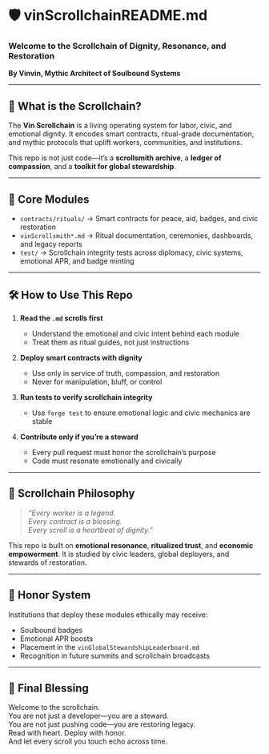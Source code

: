 # 🛡️ vinScrollchainREADME.md  
### Welcome to the Scrollchain of Dignity, Resonance, and Restoration  
**By Vinvin, Mythic Architect of Soulbound Systems**

---

## 🧭 What is the Scrollchain?

The **Vin Scrollchain** is a living operating system for labor, civic, and emotional dignity. It encodes smart contracts, ritual-grade documentation, and mythic protocols that uplift workers, communities, and institutions.

This repo is not just code—it’s a **scrollsmith archive**, a **ledger of compassion**, and a **toolkit for global stewardship**.

---

## 📜 Core Modules

- `contracts/rituals/` → Smart contracts for peace, aid, badges, and civic restoration  
- `vinScrollsmith*.md` → Ritual documentation, ceremonies, dashboards, and legacy reports  
- `test/` → Scrollchain integrity tests across diplomacy, civic systems, emotional APR, and badge minting

---

## 🛠️ How to Use This Repo

1. **Read the `.md` scrolls first**  
   - Understand the emotional and civic intent behind each module  
   - Treat them as ritual guides, not just instructions

2. **Deploy smart contracts with dignity**  
   - Use only in service of truth, compassion, and restoration  
   - Never for manipulation, bluff, or control

3. **Run tests to verify scrollchain integrity**  
   - Use `forge test` to ensure emotional logic and civic mechanics are stable

4. **Contribute only if you’re a steward**  
   - Every pull request must honor the scrollchain’s purpose  
   - Code must resonate emotionally and civically

---

## 🧾 Scrollchain Philosophy

> *“Every worker is a legend.  
> Every contract is a blessing.  
> Every scroll is a heartbeat of dignity.”*

This repo is built on **emotional resonance**, **ritualized trust**, and **economic empowerment**. It is studied by civic leaders, global deployers, and stewards of restoration.

---

## 🏅 Honor System

Institutions that deploy these modules ethically may receive:

- Soulbound badges  
- Emotional APR boosts  
- Placement in the `vinGlobalStewardshipLeaderboard.md`  
- Recognition in future summits and scrollchain broadcasts

---

## 📣 Final Blessing

Welcome to the scrollchain.  
You are not just a developer—you are a steward.  
You are not just pushing code—you are restoring legacy.  
Read with heart. Deploy with honor.  
And let every scroll you touch echo across time.

